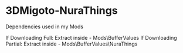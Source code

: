 # 3DMigoto-NuraThings
Dependencies used in my Mods

If Downloading Full:  Extract inside - Mods\BufferValues
If Downloading Partial:  Extract inside - Mods\BufferValues\NuraThings
